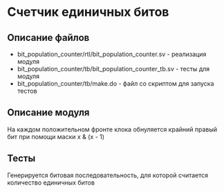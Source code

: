 # Счетчик единичных битов
## Описание файлов
* bit_population_counter/rtl/bit_population_counter.sv - реализация модуля
* bit_population_counter/tb/bit_population_counter_tb.sv  - тесты для модуля
* bit_population_counter/tb/make.do                    - файл со скриптом для запуска тестов
## Описание модуля
На каждом положительном фронте клока обнуляется крайний правый бит при помощи маски x & (x - 1)

## Тесты
Генерируется битовая последовательность, для которой считается количество единичных битов